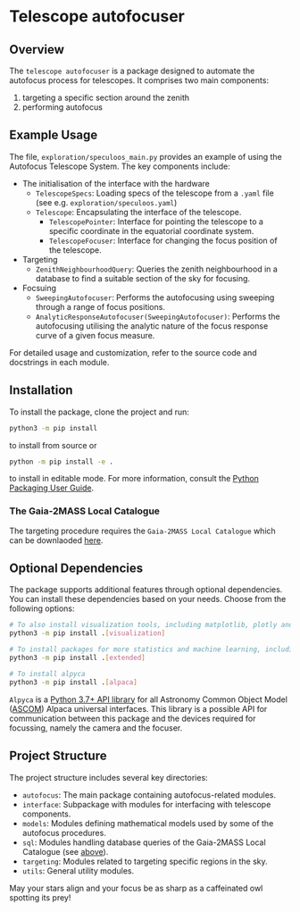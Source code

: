 # Telescope autofocuser

## Overview

The `telescope autofocuser` is a package designed to automate the autofocus process for telescopes. It comprises two main components:
1. targeting a specific section around the zenith
2. performing autofocus

## Example Usage

The file, `exploration/speculoos_main.py` provides an example of using the Autofocus Telescope System.
The key components include:
- The initialisation of the interface with the hardware
  - `TelescopeSpecs`: Loading specs of the telescope from a `.yaml` file (see e.g. `exploration/speculoos.yaml`)
  - `Telescope`: Encapsulating the interface of the telescope.
    - `TelescopePointer`: Interface for pointing the telescope to a specific coordinate in the equatorial coordinate system.
    - `TelescopeFocuser`: Interface for changing the focus position of the telescope.
- Targeting
  - `ZenithNeighbourhoodQuery`: Queries the zenith neighbourhood in a database to find a suitable section of the sky for focusing.
- Focsuing
  - `SweepingAutofocuser`: Performs the autofocusing using sweeping through a range of focus positions.
  - `AnalyticResponseAutofocuser(SweepingAutofocuser)`: Performs the autofocusing utilising the analytic nature of the focus response curve of a given focus measure.

For detailed usage and customization, refer to the source code and docstrings in each module.

## Installation

To install the package, clone the project and run:
```bash
python3 -m pip install
```
to install from source or
```bash
python -m pip install -e .
```
to install in editable mode.
For more information, consult the [Python Packaging User Guide](https://packaging.python.org/en/latest/tutorials/installing-packages/#installing-from-a-local-src-tree).

### <a name="catalogue"></a>The Gaia-2MASS Local Catalogue
The targeting procedure requires the `Gaia-2MASS Local Catalogue` which can be downlaoded [here](https://github.com/ppp-one/gaia-tmass-sqlite).

## Optional Dependencies
The package supports additional features through optional dependencies.
You can install these dependencies based on your needs. Choose from the following options:
```bash
# To also install visualization tools, including matplotlib, plotly and dash
python3 -m pip install .[visualization]

# To install packages for more statistics and machine learning, including scikit-learn.
python3 -m pip install .[extended]

# To install alpyca
python3 -m pip install .[alpaca]
```
`Alpyca` is a [Python 3.7+ API library](https://pypi.org/project/alpyca/)
for all Astronomy Common Object Model ([ASCOM](https://ascom-standards.org/))
Alpaca universal interfaces.
This library is a possible API for communication between this package and the devices required
for focussing, namely the camera and the focuser.

## Project Structure
The project structure includes several key directories:
- `autofocus`: The main package containing autofocus-related modules.
- `interface`: Subpackage with modules for interfacing with telescope components.
- `models`: Modules defining mathematical models used by some of the autofocus procedures.
- `sql`: Modules handling database queries of the Gaia-2MASS Local Catalogue (see [above](#catalogue)).
- `targeting`: Modules related to targeting specific regions in the sky.
- `utils`: General utility modules.

May your stars align and your focus be as sharp as a caffeinated owl spotting its prey!
